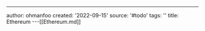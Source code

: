 ---
author: ohmanfoo
created: '2022-09-15'
source: '#todo'
tags: ''
title: Ethereum
---[[Ethereum.md]]

